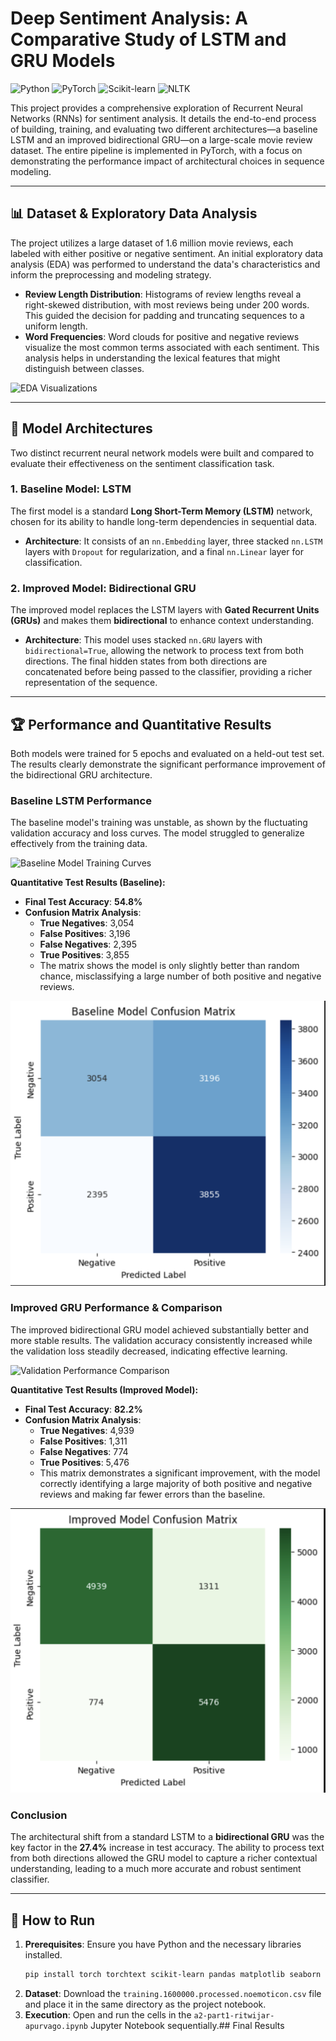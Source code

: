 # Deep Sentiment Analysis: A Comparative Study of LSTM and GRU Models

![Python](https://img.shields.io/badge/Python-3776AB?style=for-the-badge&logo=python&logoColor=white)
![PyTorch](https://img.shields.io/badge/PyTorch-EE4C2C?style=for-the-badge&logo=pytorch&logoColor=white)
![Scikit-learn](https://img.shields.io/badge/scikit--learn-F7931E?style=for-the-badge&logo=scikit-learn&logoColor=white)
![NLTK](https://img.shields.io/badge/NLTK-4A90E2?style=for-the-badge&logo=nltk&logoColor=white)

This project provides a comprehensive exploration of Recurrent Neural Networks (RNNs) for sentiment analysis. It details the end-to-end process of building, training, and evaluating two different architectures—a baseline LSTM and an improved bidirectional GRU—on a large-scale movie review dataset. The entire pipeline is implemented in PyTorch, with a focus on demonstrating the performance impact of architectural choices in sequence modeling.

---

## 📊 Dataset & Exploratory Data Analysis

The project utilizes a large dataset of 1.6 million movie reviews, each labeled with either positive or negative sentiment. An initial exploratory data analysis (EDA) was performed to understand the data's characteristics and inform the preprocessing and modeling strategy.

* **Review Length Distribution**: Histograms of review lengths reveal a right-skewed distribution, with most reviews being under 200 words. This guided the decision for padding and truncating sequences to a uniform length.
* **Word Frequencies**: Word clouds for positive and negative reviews visualize the most common terms associated with each sentiment. This analysis helps in understanding the lexical features that might distinguish between classes.

![EDA Visualizations](assets/f9.jpg)

---

## 🧠 Model Architectures

Two distinct recurrent neural network models were built and compared to evaluate their effectiveness on the sentiment classification task.

### 1. Baseline Model: LSTM
The first model is a standard **Long Short-Term Memory (LSTM)** network, chosen for its ability to handle long-term dependencies in sequential data.
* **Architecture**: It consists of an `nn.Embedding` layer, three stacked `nn.LSTM` layers with `Dropout` for regularization, and a final `nn.Linear` layer for classification.

### 2. Improved Model: Bidirectional GRU
The improved model replaces the LSTM layers with **Gated Recurrent Units (GRUs)** and makes them **bidirectional** to enhance context understanding.
* **Architecture**: This model uses stacked `nn.GRU` layers with `bidirectional=True`, allowing the network to process text from both directions. The final hidden states from both directions are concatenated before being passed to the classifier, providing a richer representation of the sequence.

---

## 🏆 Performance and Quantitative Results

Both models were trained for 5 epochs and evaluated on a held-out test set. The results clearly demonstrate the significant performance improvement of the bidirectional GRU architecture.

### Baseline LSTM Performance
The baseline model's training was unstable, as shown by the fluctuating validation accuracy and loss curves. The model struggled to generalize effectively from the training data.

![Baseline Model Training Curves](assets/f10.jpg)

**Quantitative Test Results (Baseline):**
* **Final Test Accuracy**: **54.8%**
* **Confusion Matrix Analysis**:
    * **True Negatives**: 3,054
    * **False Positives**: 3,196
    * **False Negatives**: 2,395
    * **True Positives**: 3,855
    * The matrix shows the model is only slightly better than random chance, misclassifying a large number of both positive and negative reviews.

![Baseline Model Confusion Matrix](assets/f11.png)

### Improved GRU Performance & Comparison
The improved bidirectional GRU model achieved substantially better and more stable results. The validation accuracy consistently increased while the validation loss steadily decreased, indicating effective learning.

![Validation Performance Comparison](assets/f13.jpg)

**Quantitative Test Results (Improved Model):**
* **Final Test Accuracy**: **82.2%**
* **Confusion Matrix Analysis**:
    * **True Negatives**: 4,939
    * **False Positives**: 1,311
    * **False Negatives**: 774
    * **True Positives**: 5,476
    * This matrix demonstrates a significant improvement, with the model correctly identifying a large majority of both positive and negative reviews and making far fewer errors than the baseline.

![Improved Model Confusion Matrix](assets/f12.png)

### Conclusion
The architectural shift from a standard LSTM to a **bidirectional GRU** was the key factor in the **27.4%** increase in test accuracy. The ability to process text from both directions allowed the GRU model to capture a richer contextual understanding, leading to a much more accurate and robust sentiment classifier.

---

## 🚀 How to Run

1.  **Prerequisites**: Ensure you have Python and the necessary libraries installed.
    ```bash
    pip install torch torchtext scikit-learn pandas matplotlib seaborn nltk wordcloud
    ```
2.  **Dataset**: Download the `training.1600000.processed.noemoticon.csv` file and place it in the same directory as the project notebook.
3.  **Execution**: Open and run the cells in the `a2-part1-ritwijar-apurvago.ipynb` Jupyter Notebook sequentially.## Final Results
